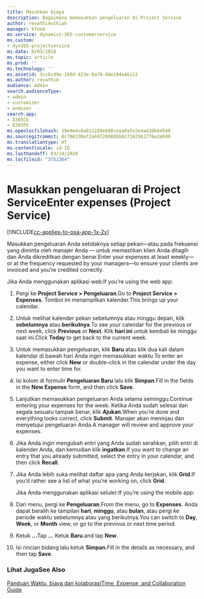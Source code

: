 ```yaml
---
title: Masukkan biaya
description: Bagaimana memasukkan pengeluaran di Project Service
author: revathimuthiah
manager: kfend
ms.service: dynamics-365-customerservice
ms.custom:
- dyn365-projectservice
ms.date: 8/03/2018
ms.topic: article
ms.prod: ''
ms.technology: ''
ms.assetid: 3cc6cd9e-160d-413e-8a78-d4e194a46112
ms.author: revathim
audience: Admin
search.audienceType:
- admin
- customizer
- enduser
search.app:
- D365CE
- D365PS
ms.openlocfilehash: 29e9e4c6a011180e690ceaa0afe2e4a438b84548
ms.sourcegitcommit: 8c786230ef2a497280885b827162561776e2eb00
ms.translationtype: HT
ms.contentlocale: id-ID
ms.lasthandoff: 03/24/2020
ms.locfileid: "3752364"
---
```

# <a name="enter-expenses-project-service"></a><span data-ttu-id="7ca21-103">Masukkan pengeluaran di Project Service</span><span class="sxs-lookup"><span data-stu-id="7ca21-103">Enter expenses (Project Service)</span></span>

[!INCLUDE[cc-applies-to-psa-app-1x-2x](../includes/cc-applies-to-psa-app-1x-2x.md)]

<span data-ttu-id="7ca21-104">Masukkan pengeluaran Anda setidaknya setiap pekan—atau pada frekuensi yang diminta oleh manajer Anda — untuk memastikan klien Anda ditagih dan Anda dikreditkan dengan benar.</span><span class="sxs-lookup"><span data-stu-id="7ca21-104">Enter your expenses at least weekly—or at the frequency requested by your managers—to ensure your clients are invoiced and you’re credited correctly.</span></span>  
  
 <span data-ttu-id="7ca21-105">Jika Anda menggunakan aplikasi web:</span><span class="sxs-lookup"><span data-stu-id="7ca21-105">If you’re using the web app:</span></span>  
  
1. <span data-ttu-id="7ca21-106">Pergi ke **Project Service > Pengeluaran**.</span><span class="sxs-lookup"><span data-stu-id="7ca21-106">Go to **Project Service > Expenses**.</span></span> <span data-ttu-id="7ca21-107">Tombol ini menampilkan kalender.</span><span class="sxs-lookup"><span data-stu-id="7ca21-107">This brings up your calendar.</span></span>  
  
2. <span data-ttu-id="7ca21-108">Untuk melihat kalender pekan sebelumnya atau minggu depan, klik **sebelumnya** atau **berikutnya**.</span><span class="sxs-lookup"><span data-stu-id="7ca21-108">To see your calendar for the previous or next week, click **Previous** or **Next**.</span></span> <span data-ttu-id="7ca21-109">Klik **hari ini** untuk kembali ke minggu saat ini.</span><span class="sxs-lookup"><span data-stu-id="7ca21-109">Click **Today** to get back to the current week.</span></span>  
  
3. <span data-ttu-id="7ca21-110">Untuk memasukkan pengeluaran, klik **Baru** atau klik dua kali dalam kalendar di bawah hari Anda ingin memasukkan waktu.</span><span class="sxs-lookup"><span data-stu-id="7ca21-110">To enter an expense, either click **New** or double-click in the calendar under the day you want to enter time for.</span></span>  
  
4. <span data-ttu-id="7ca21-111">Isi kolom di formulir **Pengeluaran Baru** lalu klik **Simpan**.</span><span class="sxs-lookup"><span data-stu-id="7ca21-111">Fill in the fields in the **New Expense** form, and then click **Save**.</span></span>  
  
5. <span data-ttu-id="7ca21-112">Lanjutkan memasukkan pengeluaran Anda selama seminggu.</span><span class="sxs-lookup"><span data-stu-id="7ca21-112">Continue entering your expenses for the week.</span></span> <span data-ttu-id="7ca21-113">Ketika Anda sudah selesai dan segala sesuatu tampak benar, klik **Ajukan**.</span><span class="sxs-lookup"><span data-stu-id="7ca21-113">When you’re done and everything looks correct, click **Submit**.</span></span> <span data-ttu-id="7ca21-114">Manajer akan meninjau dan menyetujui pengeluaran Anda.</span><span class="sxs-lookup"><span data-stu-id="7ca21-114">A manager will review and approve your expenses.</span></span>  
  
6. <span data-ttu-id="7ca21-115">Jika Anda ingin mengubah entri yang Anda sudah serahkan, pilih entri di kalender Anda, dan kemudian klik **ingatkan**.</span><span class="sxs-lookup"><span data-stu-id="7ca21-115">If you want to change an entry that you already submitted, select the entry in your calendar, and then click **Recall**.</span></span>  
  
7. <span data-ttu-id="7ca21-116">Jika Anda lebih suka melihat daftar apa yang Anda kerjakan, klik **Grid**.</span><span class="sxs-lookup"><span data-stu-id="7ca21-116">If you’d rather see a list of what you’re working on, click **Grid**.</span></span>  
  
   <span data-ttu-id="7ca21-117">Jika Anda menggunakan aplikasi seluler:</span><span class="sxs-lookup"><span data-stu-id="7ca21-117">If you’re using the mobile app:</span></span>  
  
8. <span data-ttu-id="7ca21-118">Dari menu, pergi ke **Pengeluaran**.</span><span class="sxs-lookup"><span data-stu-id="7ca21-118">From the menu, go to **Expenses**.</span></span>     <span data-ttu-id="7ca21-119">Anda dapat beralih ke tampilan **hari**, **minggu**, atau **bulan**, atau pergi ke periode waktu sebelumnya atau yang berikutnya.</span><span class="sxs-lookup"><span data-stu-id="7ca21-119">You can switch to **Day**, **Week**, or **Month** view, or go to the previous or next time period.</span></span>  
  
9. <span data-ttu-id="7ca21-120">Ketuk **…**</span><span class="sxs-lookup"><span data-stu-id="7ca21-120">Tap **…**</span></span> <span data-ttu-id="7ca21-121">Ketuk **Baru**.</span><span class="sxs-lookup"><span data-stu-id="7ca21-121">and tap **New**.</span></span>  
  
10. <span data-ttu-id="7ca21-122">Isi rincian bidang lalu ketuk **Simpan**.</span><span class="sxs-lookup"><span data-stu-id="7ca21-122">Fill in the details as necessary, and then tap **Save**.</span></span>  
  
### <a name="see-also"></a><span data-ttu-id="7ca21-123">Lihat Juga</span><span class="sxs-lookup"><span data-stu-id="7ca21-123">See Also</span></span>  
 [<span data-ttu-id="7ca21-124">Panduan Waktu, biaya dan kolaborasi</span><span class="sxs-lookup"><span data-stu-id="7ca21-124">Time, Expense, and Collaboration Guide</span></span>](../project-service/time-expense-collaboration-guide.md)
